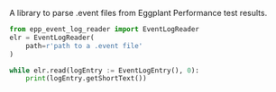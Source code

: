 A library to parse .event files from Eggplant Performance test results.

```python
from epp_event_log_reader import EventLogReader
elr = EventLogReader(
    path=r'path to a .event file'
)

while elr.read(logEntry := EventLogEntry(), 0):
    print(logEntry.getShortText())

```
